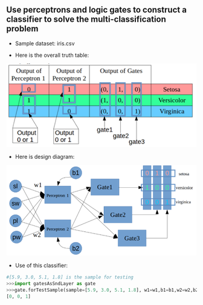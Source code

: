 ## Use perceptrons and logic gates to construct a classifier to solve the multi-classification problem

* Sample dataset: iris.csv

* Here is the overall truth table:

![alt text](./truthTable.png)

* Here is design diagram:

![alt text](./design.png)

* Use of this classifier:
```python
#[5.9, 3.0, 5.1, 1.8] is the sample for testing 
>>>import gatesAsSndLayer as gate
>>>gate.forTestSample(sample=[5.9, 3.0, 5.1, 1.8], w1=w1,b1=b1,w2=w2,b2=b2)
[0, 0, 1]
```